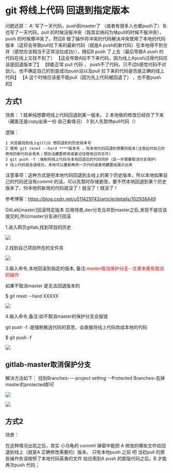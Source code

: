 # git 将线上代码 回退到指定版本



问题还原：
    A: 写了一天代码，push到master了 （或者有很多人也都push了）
    B: 也写了一天代码，pull 的时候没报冲突（我其实纳闷为啥pull的时候不报冲突），push 的时候爆冲突了。然后B 做了操作将冲突的代码解决冲突使用了本地的代码版本（这将会导致pull拉下来的最新代码（就是A push的新代码）在本地得不到合并（感觉应该相当于正常没拉成功）），随后B push 了上去（最后导致A push 的代码在线上又找不到了） 
    【这会导致A拉不下来代码，因为线上Apush过得代码应该是回退版本了】
    【B能正常 pull  代码 ， push不了代码，只不过b感觉代码不对劲儿，也不确定自己的到底成功push没以及pull 拉下来的代码是否是正确的线上代码】
    【A 这个时候应该是不能pull（因为先上代码被回退了） ，也不能push 的】


## 方式1 

场景：
    1 就单纯想要吧线上代码回退到某一版本。
    2 本地做的修改已经存了下来（藏匿还是copy出来一份 自己看情况）
    3 别人先暂停pull代码（）

逻辑：

    1 浏览器找到线上gitlib 想回退到的历史版本号
    2 使用 git reset --hard ****版本号 ，将本地代码回退到想要的版本(注意此时自己的修改的新代码会丢失；想办法藏匿修改或者记住修改过的文件)
    3 git push -f :强制将线上代码与本地回退后的代码同步（这一步需要取消分支保护）
    4 线上代码就会退成功，本地可以重新再改一次代码或者吧藏匿给展示出来


注意事项：这种方式是吧本地代码回退到主线上的某个历史版本，所以本地如果自己的代码还没有commit 的话，可以先暂时存储更改，要不然本地回退到某个历史版本了，你本地的新改的代码就没了！就没了！就没了！

参考博客：https://blog.csdn.net/u011429743/article/details/102938449


GitLab[master]回滚特定版本
应用场景,dev分支合并到master之后,发现不是应该提交的,所以master分支进行回滚

1.进入网页gitlab,找到项目的历史

![](assets/001/01/05-1615430862837.png)


2.找到自己项目所在的文件夹

![](assets/001/01/05-1615430920993.png)


3.输入命令,本地回滚到指定的版本,  备注:<font color="red">master取消保护分支--文章末尾有取消的操作</font>

如果不取消master 是无法回退版本的

$ git reset --hard XXXXX

![](assets/001/01/05-1615430965933.png)



4.输入命令,备注:如不取消master的保护分支会报错

git push -f :是强制推送代码的意思，会直接将线上代码改成本地的代码

$ git push -f

![](assets/001/01/05-1615431034656.png) 


## gitlab-master取消保护分支


解决方法如下：
找到Branches----project setting --Protected Branches–去掉master的protected即可

![](assets/001/01/05-1615431065430.png)


![](assets/001/01/05-1615431080431.png)


## 方式2 

场景：

在这种情况出现之后，其实 小乌龟的 commit 弹窗中能把 A 修改的哪些文件给回退到线上（就是A 正确修改需要的）版本。 只有本地push 之前 吧 当初pull 的那些操作失误按照了本地代码英勇的文件 给应用到A push 的那版代码之后。B 才能再次push 代码；
